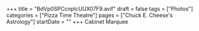 +++
title = "BdVp0SPCcnplcUUX07F9.avif"
draft = false
tags = ["Photos"]
categories = ["Pizza Time Theatre"]
pages = ["Chuck E. Cheese's Astrology"]
startDate = ""
+++
Cabinet Marquee
